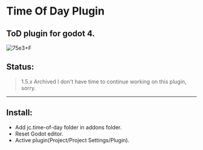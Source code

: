 # Time Of Day Plugin
ToD plugin for godot 4.
---------------------------------------------

![75e3+F](https://github.com/7Arz/jc.time-of-day/assets/75779389/cc8979d8-0e6e-4cf5-8381-a0e5afa3f26b)



## Status:
> 1.5.x Archived
> I don't have time to continue working on this plugin, sorry.
---------------------------------------------
## Install:
- Add jc.time-of-day folder in addons folder.
- Reset Godot editor.
- Active plugin(Project/Project Settings/Plugin).
